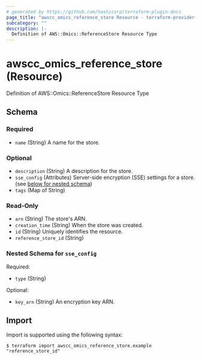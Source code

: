 ```yaml
---
# generated by https://github.com/hashicorp/terraform-plugin-docs
page_title: "awscc_omics_reference_store Resource - terraform-provider-awscc"
subcategory: ""
description: |-
  Definition of AWS::Omics::ReferenceStore Resource Type
---
```


# awscc_omics_reference_store (Resource)

Definition of AWS::Omics::ReferenceStore Resource Type



<!-- schema generated by tfplugindocs -->
## Schema

### Required

- `name` (String) A name for the store.

### Optional

- `description` (String) A description for the store.
- `sse_config` (Attributes) Server-side encryption (SSE) settings for a store. (see [below for nested schema](#nestedatt--sse_config))
- `tags` (Map of String)

### Read-Only

- `arn` (String) The store's ARN.
- `creation_time` (String) When the store was created.
- `id` (String) Uniquely identifies the resource.
- `reference_store_id` (String)

<a id="nestedatt--sse_config"></a>
### Nested Schema for `sse_config`

Required:

- `type` (String)

Optional:

- `key_arn` (String) An encryption key ARN.

## Import

Import is supported using the following syntax:

```shell
$ terraform import awscc_omics_reference_store.example "reference_store_id"
```
